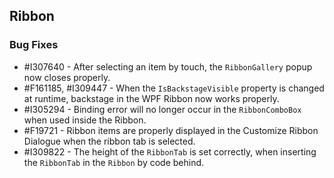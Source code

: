 ## Ribbon

### Bug Fixes

* \#I307640 - After selecting an item by touch, the `RibbonGallery` popup now closes properly.
* \#F161185, \#I309447 - When the `IsBackstageVisible` property is changed at runtime, backstage in the WPF Ribbon now works properly.
* \#I305294 - Binding error will no longer occur in the `RibbonComboBox` when used inside the Ribbon.
* \#F19721  - Ribbon items are properly displayed in the Customize Ribbon Dialogue when the ribbon tab is selected.
* \#I309822 - The height of the `RibbonTab` is set correctly, when inserting the `RibbonTab` in the `Ribbon` by code behind.

